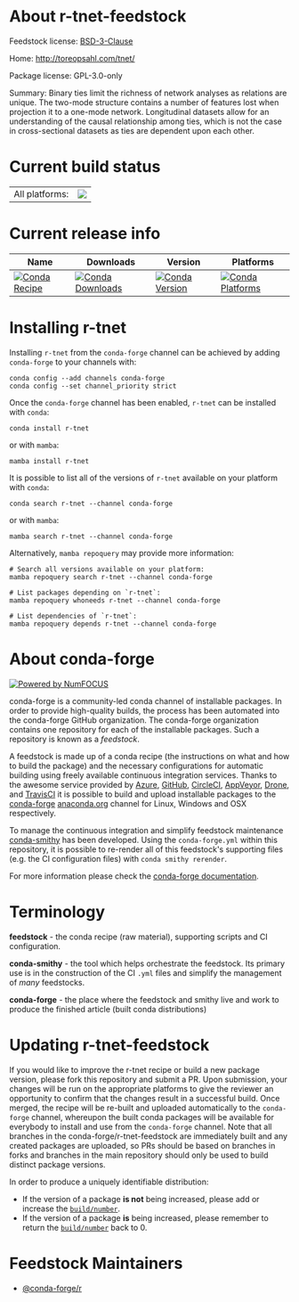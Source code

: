 About r-tnet-feedstock
======================

Feedstock license: [BSD-3-Clause](https://github.com/conda-forge/r-tnet-feedstock/blob/main/LICENSE.txt)

Home: http://toreopsahl.com/tnet/

Package license: GPL-3.0-only

Summary: Binary ties limit the richness of network analyses as relations are unique. The two-mode structure contains a number of features lost when projection it to a one-mode network. Longitudinal datasets allow for an understanding of the causal relationship among ties, which is not the case in cross-sectional datasets as ties are dependent upon each other.

Current build status
====================


<table><tr><td>All platforms:</td>
    <td>
      <a href="https://dev.azure.com/conda-forge/feedstock-builds/_build/latest?definitionId=17856&branchName=main">
        <img src="https://dev.azure.com/conda-forge/feedstock-builds/_apis/build/status/r-tnet-feedstock?branchName=main">
      </a>
    </td>
  </tr>
</table>

Current release info
====================

| Name | Downloads | Version | Platforms |
| --- | --- | --- | --- |
| [![Conda Recipe](https://img.shields.io/badge/recipe-r--tnet-green.svg)](https://anaconda.org/conda-forge/r-tnet) | [![Conda Downloads](https://img.shields.io/conda/dn/conda-forge/r-tnet.svg)](https://anaconda.org/conda-forge/r-tnet) | [![Conda Version](https://img.shields.io/conda/vn/conda-forge/r-tnet.svg)](https://anaconda.org/conda-forge/r-tnet) | [![Conda Platforms](https://img.shields.io/conda/pn/conda-forge/r-tnet.svg)](https://anaconda.org/conda-forge/r-tnet) |

Installing r-tnet
=================

Installing `r-tnet` from the `conda-forge` channel can be achieved by adding `conda-forge` to your channels with:

```
conda config --add channels conda-forge
conda config --set channel_priority strict
```

Once the `conda-forge` channel has been enabled, `r-tnet` can be installed with `conda`:

```
conda install r-tnet
```

or with `mamba`:

```
mamba install r-tnet
```

It is possible to list all of the versions of `r-tnet` available on your platform with `conda`:

```
conda search r-tnet --channel conda-forge
```

or with `mamba`:

```
mamba search r-tnet --channel conda-forge
```

Alternatively, `mamba repoquery` may provide more information:

```
# Search all versions available on your platform:
mamba repoquery search r-tnet --channel conda-forge

# List packages depending on `r-tnet`:
mamba repoquery whoneeds r-tnet --channel conda-forge

# List dependencies of `r-tnet`:
mamba repoquery depends r-tnet --channel conda-forge
```


About conda-forge
=================

[![Powered by
NumFOCUS](https://img.shields.io/badge/powered%20by-NumFOCUS-orange.svg?style=flat&colorA=E1523D&colorB=007D8A)](https://numfocus.org)

conda-forge is a community-led conda channel of installable packages.
In order to provide high-quality builds, the process has been automated into the
conda-forge GitHub organization. The conda-forge organization contains one repository
for each of the installable packages. Such a repository is known as a *feedstock*.

A feedstock is made up of a conda recipe (the instructions on what and how to build
the package) and the necessary configurations for automatic building using freely
available continuous integration services. Thanks to the awesome service provided by
[Azure](https://azure.microsoft.com/en-us/services/devops/), [GitHub](https://github.com/),
[CircleCI](https://circleci.com/), [AppVeyor](https://www.appveyor.com/),
[Drone](https://cloud.drone.io/welcome), and [TravisCI](https://travis-ci.com/)
it is possible to build and upload installable packages to the
[conda-forge](https://anaconda.org/conda-forge) [anaconda.org](https://anaconda.org/)
channel for Linux, Windows and OSX respectively.

To manage the continuous integration and simplify feedstock maintenance
[conda-smithy](https://github.com/conda-forge/conda-smithy) has been developed.
Using the ``conda-forge.yml`` within this repository, it is possible to re-render all of
this feedstock's supporting files (e.g. the CI configuration files) with ``conda smithy rerender``.

For more information please check the [conda-forge documentation](https://conda-forge.org/docs/).

Terminology
===========

**feedstock** - the conda recipe (raw material), supporting scripts and CI configuration.

**conda-smithy** - the tool which helps orchestrate the feedstock.
                   Its primary use is in the construction of the CI ``.yml`` files
                   and simplify the management of *many* feedstocks.

**conda-forge** - the place where the feedstock and smithy live and work to
                  produce the finished article (built conda distributions)


Updating r-tnet-feedstock
=========================

If you would like to improve the r-tnet recipe or build a new
package version, please fork this repository and submit a PR. Upon submission,
your changes will be run on the appropriate platforms to give the reviewer an
opportunity to confirm that the changes result in a successful build. Once
merged, the recipe will be re-built and uploaded automatically to the
`conda-forge` channel, whereupon the built conda packages will be available for
everybody to install and use from the `conda-forge` channel.
Note that all branches in the conda-forge/r-tnet-feedstock are
immediately built and any created packages are uploaded, so PRs should be based
on branches in forks and branches in the main repository should only be used to
build distinct package versions.

In order to produce a uniquely identifiable distribution:
 * If the version of a package **is not** being increased, please add or increase
   the [``build/number``](https://docs.conda.io/projects/conda-build/en/latest/resources/define-metadata.html#build-number-and-string).
 * If the version of a package **is** being increased, please remember to return
   the [``build/number``](https://docs.conda.io/projects/conda-build/en/latest/resources/define-metadata.html#build-number-and-string)
   back to 0.

Feedstock Maintainers
=====================

* [@conda-forge/r](https://github.com/orgs/conda-forge/teams/r/)

